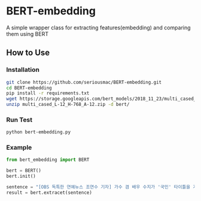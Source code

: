 # BERT-embedding
A simple wrapper class for extracting features(embedding) and comparing them using BERT

## How to Use

### Installation
```bash
git clone https://github.com/seriousmac/BERT-embedding.git
cd BERT-embedding
pip install -r requirements.txt
wget https://storage.googleapis.com/bert_models/2018_11_23/multi_cased_L-12_H-768_A-12.zip
unzip multi_cased_L-12_H-768_A-12.zip -d bert/
```

### Run Test
```bash
python bert-embedding.py
```

### Example
```python
from bert_embedding import BERT

bert = BERT()
bert.init()

sentence = "[OBS 독특한 연예뉴스 조연수 기자] 가수 겸 배우 수지가 '국민' 타이틀을 거머쥔 스타로 꼽혔다."
result = bert.extracet(sentence)
```
